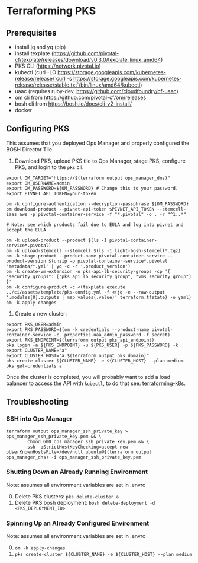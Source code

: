 # Terraforming PKS

## Prerequisites
- install jq and yq (pip)
- install texplate (https://github.com/pivotal-cf/texplate/releases/download/v0.3.0/texplate_linux_amd64)
- PKS CLI (https://network.pivotal.io)
- kubectl (curl -LO https://storage.googleapis.com/kubernetes-release/release/`curl -s https://storage.googleapis.com/kubernetes-release/release/stable.txt`/bin/linux/amd64/kubectl)
- uaac (requires ruby-dev, https://github.com/cloudfoundry/cf-uaac)
- om cli from https://github.com/pivotal-cf/om/releases
- bosh cli from https://bosh.io/docs/cli-v2-install/
- docker

## Configuring PKS

This assumes that you deployed Ops Manager and properly configured the BOSH Director Tile.

1. Download PKS, upload PKS tile to Ops Manager, stage PKS, configure PKS, and login to the `pks` cli.

```
export OM_TARGET="https://$(terraform output ops_manager_dns)"
export OM_USERNAME=admin
export OM_PASSWORD=${OM_PASSWORD} # Change this to your password.
export PIVNET_API_TOKEN=your-token

om -k configure-authentication --decryption-passphrase ${OM_PASSWORD}
om download-product --pivnet-api-token $PIVNET_API_TOKEN --stemcell-iaas aws -p pivotal-container-service -f "*.pivotal" -o . -r "^1..*"

# Note: see which products fail due to EULA and log into pivnet and accept the EULA

om -k upload-product --product $(ls -1 pivotal-container-service*.pivotal)
om -k upload-stemcell --stemcell $(ls -1 light-bosh-stemcell*.tgz)
om -k stage-product --product-name pivotal-container-service --product-version $(unzip -p pivotal-container-service*.pivotal 'metadata/*.yml' | yq -c -r '.product_version') 
om -k create-vm-extension -n pks-api-lb-security-groups -cp '{ "security_groups": ["pks_api_lb_security_group", "vms_security_group"] }'
om -k configure-product -c <(texplate execute ../ci/assets/template/pks-config.yml -f <(jq -e --raw-output '.modules[0].outputs | map_values(.value)' terraform.tfstate) -o yaml)
om -k apply-changes
```

1. Create a new cluster:

```
export PKS_USER=admin
export PKS_PASSWORD=$(om -k credentials --product-name pivotal-container-service -c .properties.uaa_admin_password -f secret)
export PKS_ENDPOINT=$(terraform output pks_api_endpoint)
pks login -a ${PKS_ENDPOINT} -u ${PKS_USER} -p ${PKS_PASSWORD} -k
export CLUSTER_NAME="a"
export CLUSTER_HOST="a.$(terraform output pks_domain)"
pks create-cluster ${CLUSTER_NAME} -e ${CLUSTER_HOST} --plan medium
pks get-credentials a
```

Once the cluster is completed, you will probably want to add a load balancer to access the API with `kubectl`, to do that see: [terraforming-k8s](../terraforming-k8s/README.md).

## Troubleshooting

### SSH into Ops Manager

```
terraform output ops_manager_ssh_private_key > ops_manager_ssh_private_key.pem && \
        chmod 600 ops_manager_ssh_private_key.pem && \
        ssh -oStrictHostKeyChecking=accept-new -oUserKnownHostsFile=/dev/null ubuntu@$(terraform output ops_manager_dns) -i ops_manager_ssh_private_key.pem
```

### Shutting Down an Already Running Environment
Note: assumes all environment variables are set in .envrc

0. Delete PKS clusters: `pks delete-cluster a`
0. Delete PKS bosh deployment: `bosh delete-deployment -d <PKS_DEPLOYMENT_ID>`

### Spinning Up an Already Configured Environment
Note: assumes all environment variables are set in .envrc

0. `om -k apply-changes`
0. `pks create-cluster ${CLUSTER_NAME} -e ${CLUSTER_HOST} --plan medium`
